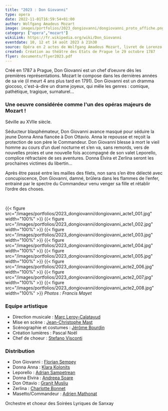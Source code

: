 ```yaml
---
title: "2023 : Don Giovanni"
type: opera
date: 2022-11-01T16:59:54+01:00
author: Wolfgang Amadeus Mozart
image: images/portfolios/2023_dongiovanni/dongiovanni_proto_affiche.png
category: ["opera","mozart"]
wikiLink: https://fr.wikipedia.org/wiki/Don_Giovanni
eventdate: 10, 12 et 14 août 2023 à 21h30
source: Opéra en 2 actes de Wolfgang Amadeus Mozart, livret de Lorenzo da Ponte
created: Création au théâtre des Etats de Prague le 29 octobre 1787
flyer: documents/flyer2023.pdf
---
```


Créé en 1787 à Prague, Don Giovanni est un chef d’oeuvre dès les premières représentations. Mozart le compose dans les dernières années de sa vie (il meurt 4 ans plus tard en 1791). Don Giovanni est un dramma giocoso, c'est-à-dire un drame joyeux, qui mêle les genres : comique, pathétique, tragique, surnaturel...


### Une oeuvre considérée comme l'un des opéras majeurs de Mozart !

Séville au XVIIe siècle. 

Séducteur blasphémateur, Don Giovanni avance masqué pour séduire la jeune Donna Anna fiancée à Don Ottavio. Anna le repousse et reçoit la protection de son père le Commandeur. Don Giovanni blesse à mort le vieil homme au cours d’un duel nocturne et s’en va, sans remords, vers de nouvelles proies et une nouvelle fois accompagné de son valet Leporello, complice réfractaire de ses aventures. Donna Elvira et Zerlina seront les prochaines victimes du libertin...

Après être passé entre les mailles des filets, non sans s’en être délecté avec concupiscence, Don Giovanni, damné, brûlera dans les flammes de l’enfer, entrainé par le spectre du Commandeur venu venger sa fille et rétablir l’ordre des choses.


&nbsp;

{{< figure src="/images/portfolios/2023_dongiovanni/dongiovanni_acte1_001.jpg" width="100%" >}}
{{< figure src="/images/portfolios/2023_dongiovanni/dongiovanni_acte1_002.jpg" width="100%" >}}
{{< figure src="/images/portfolios/2023_dongiovanni/dongiovanni_acte1_003.jpg" width="100%" >}}
{{< figure src="/images/portfolios/2023_dongiovanni/dongiovanni_acte1_004.jpg" width="100%" >}}
{{< figure src="/images/portfolios/2023_dongiovanni/dongiovanni_acte1_005.jpg" width="100%" >}}
{{< figure src="/images/portfolios/2023_dongiovanni/dongiovanni_acte2_006.jpg" width="100%" >}}
{{< figure src="/images/portfolios/2023_dongiovanni/dongiovanni_acte2_007.jpg" width="100%" >}}
{{< figure src="/images/portfolios/2023_dongiovanni/dongiovanni_acte2_008.jpg" width="100%" >}}
*Photos : Francis Mayet*


### Equipe artistique


- Direction musicale : [Marc Leroy-Calatayud](/artists/marc_leroy-calatayud/)
- Mise en scène : [Jean-Christophe Mast](/artists/jean-christophe_mast/)
- Scénographie et costumes : [Jérôme Bourdin](/artists/jerome_bourdin/)
- Création lumières : Pascal Noël
- Chef de choeur : [Stefano Visconti](/artists/stefano_visconti/)


### Distribution

- Don Giovanni : [Florian Sempey](/artists/florian_sempey/)
- Donna Anna : [Klara Kolonits](/artists/klara_kolonits/)
- Leporello : [Adrian Sampetrean](/artists/adrian_sampetrean/)
- Donna Elvira : [Andreea Soare](/artists/andreea_soare/)
- Don Ottavio : [Granit Musliu](/artists/granit_musliu/)
- Zerlina : [Charlotte Bonnet](/artists/charlotte_bonnet/)
- Masetto/Commandeur : [Adrien Mathonat](/artists/adrien_mathonat/)


Orchestre et choeur des Soirées Lyriques de Sanxay

